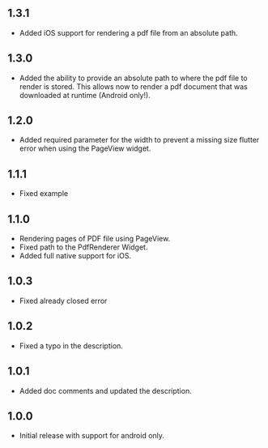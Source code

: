 ## 1.3.1
* Added iOS support for rendering a pdf file from an absolute path.

## 1.3.0
* Added the ability to provide an absolute path to where the pdf file to render is stored. This allows now to render a pdf document that was downloaded at runtime (Android only!).

## 1.2.0
* Added required parameter for the width to prevent a missing size flutter error when using the PageView widget.

## 1.1.1
* Fixed example

## 1.1.0
* Rendering pages of PDF file using PageView.
* Fixed path to the PdfRenderer Widget.
* Added full native support for iOS.

## 1.0.3
* Fixed already closed error

## 1.0.2
* Fixed a typo in the description.

## 1.0.1
* Added doc comments and updated the description.

## 1.0.0

* Initial release with support for android only.

